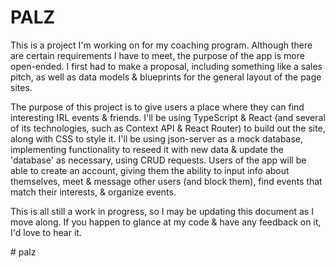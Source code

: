 <h1>PALZ</h1>
<p>This is a project I'm working on for my coaching program. Although there are certain requirements I have to meet, the purpose of the app is more open-ended. I first had to make a proposal, including something like a sales pitch, as well as data models & blueprints for the general layout of the page sites.</p>
<p>The purpose of this project is to give users a place where they can find interesting IRL events & friends. I'll be using TypeScript & React (and several of its technologies, such as Context API & React Router) to build out the site, along with CSS to style it. I'll be using json-server as a mock database, implementing functionality to reseed it with new data & update the 'database' as necessary, using CRUD requests. Users of the app will be able to create an account, giving them the ability to input info about themselves, meet & message other users (and block them), find events that match their interests, & organize events.</p>
<p>This is all still a work in progress, so I may be updating this document as I move along. If you happen to glance at my code & have any feedback on it, I'd love to hear it.</p>
#   p a l z  
 